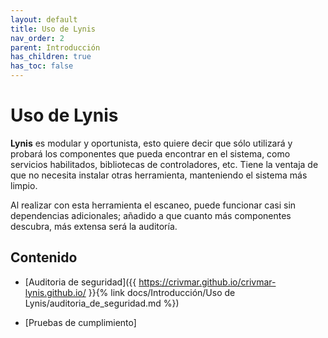 ```yaml
---
layout: default
title: Uso de Lynis
nav_order: 2
parent: Introducción
has_children: true
has_toc: false
---
```



# Uso de Lynis

**Lynis** es modular y oportunista, esto quiere decir que sólo utilizará y probará los componentes que pueda encontrar en el sistema, como servicios habilitados, bibliotecas de controladores, etc. Tiene la ventaja de que no necesita instalar otras herramienta, manteniendo el sistema más limpio.

Al realizar con esta herramienta el escaneo, puede funcionar casi sin dependencias adicionales; añadido a que cuanto más componentes descubra, más extensa será la auditoría.

## Contenido

- [Auditoria de seguridad]({{ https://crivmar.github.io/crivmar-lynis.github.io/ }}{% link docs/Introducción/Uso de Lynis/auditoria_de_seguridad.md %})

- [Pruebas de cumplimiento]